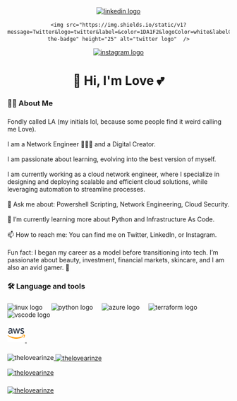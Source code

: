 <div align="center">
  <a href="https://www.linkedin.com/in/love-arinze/" target="_blank">
    <img src="https://img.shields.io/static/v1?message=LinkedIn&logo=linkedin&label=&color=0077B5&logoColor=white&labelColor=&style=for-the-badge" height="25" alt="linkedin logo"  />
  </a>
  
    <img src="https://img.shields.io/static/v1?message=Twitter&logo=twitter&label=&color=1DA1F2&logoColor=white&labelColor=&style=for-the-badge" height="25" alt="twitter logo"  />
  </a>
  <a href="https://www.instagram.com/thelovearinze/" target="_blank">
    <img src="https://img.shields.io/static/v1?message=Instagram&logo=instagram&label=&color=E4405F&logoColor=white&labelColor=&style=for-the-badge" height="25" alt="instagram logo"  />
  </a>
</div>

###

<h1 align="center">👋 Hi, I'm Love 💕</h1>

###

<h3 align="left">👩‍💻  About Me</h3>

###

<p align="left">Fondly called LA (my initials lol, because some people find it weird calling me Love).<br><br>I am a Network Engineer 👩🏽‍💻 and a Digital Creator.<br><br>I am passionate about learning, evolving into the best version of myself.<br><br>I am currently working as a cloud network engineer, where I specialize in designing and deploying scalable and efficient cloud solutions, while leveraging automation to streamline processes.<br><br>💬 Ask me about: Powershell Scripting, Network Engineering, Cloud Security.<br><br>🌱 I’m currently learning more about Python and Infrastructure As Code.<br><br>📫 How to reach me: You can find me on Twitter, LinkedIn, or Instagram. <br><br>Fun fact: I began my career as a model before transitioning into tech. I’m passionate about beauty, investment, financial markets, skincare, and I am also an avid gamer. 💛</p>

###

<h3 align="left">🛠 Language and tools</h3>

###

<div align="left">
  <img src="https://cdn.jsdelivr.net/gh/devicons/devicon/icons/linux/linux-original.svg" height="40" alt="linux logo"  />
  <img width="12" />
  <img src="https://cdn.jsdelivr.net/gh/devicons/devicon/icons/python/python-original.svg" height="40" alt="python logo"  />
  <img width="12" />
  <img src="https://cdn.jsdelivr.net/gh/devicons/devicon/icons/azure/azure-original.svg" height="40" alt="azure logo"  />
  <img width="12" />
  <img src="https://cdn.jsdelivr.net/gh/devicons/devicon/icons/terraform/terraform-original.svg" height="40" alt="terraform logo"  />
  <img width="12" />
  <img src="https://cdn.jsdelivr.net/gh/devicons/devicon/icons/vscode/vscode-original.svg" height="40" alt="vscode logo"  />
  <img width="12" />
  <p align="left"> <a href="https://aws.amazon.com" target="_blank" rel="noreferrer"> <img src="https://raw.githubusercontent.com/devicons/devicon/master/icons/amazonwebservices/amazonwebservices-original-wordmark.svg" alt="aws" width="40" height="40"/> </a> <a href="https://azure.microsoft.com/en-in/" target="_blank" rel="noreferrer"> <img
</div>

###

<p><img align="left" src="https://github-readme-stats.vercel.app/api/top-langs?username=thelovearinze&show_icons=true&locale=en&layout=compact" alt="thelovearinze" /></p>

<p>&nbsp;<img align="center" src="https://github-readme-stats.vercel.app/api?username=thelovearinze&show_icons=true&locale=en" alt="thelovearinze" /></p>

<p><img align="center" src="https://github-readme-streak-stats.herokuapp.com/?user=thelovearinze&" alt="thelovearinze" /></p>


###

<p align="left"> <img src="https://komarev.com/ghpvc/?username=thelovearinze&label=Profile%20views&color=0e75b6&style=flat" alt="thelovearinze" /> </p>

###

